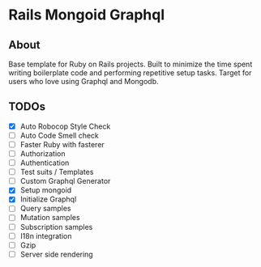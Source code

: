 # Rails Mongoid Graphql

## About
Base template for Ruby on Rails projects. Built to minimize the time spent writing boilerplate code and performing repetitive setup tasks. Target for users who love using Graphql and Mongodb.

## TODOs
- [x] Auto Robocop Style Check
- [ ] Auto Code Smell check
- [ ] Faster Ruby with fasterer
- [ ] Authorization
- [ ] Authentication
- [ ] Test suits / Templates
- [ ] Custom Graphql Generator
- [x] Setup mongoid
- [x] Initialize Graphql
- [ ] Query samples
- [ ] Mutation samples
- [ ] Subscription samples
- [ ] I18n integration
- [ ] Gzip
- [ ] Server side rendering
